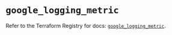 # `google_logging_metric`

Refer to the Terraform Registry for docs: [`google_logging_metric`](https://registry.terraform.io/providers/hashicorp/google-beta/6.9.0/docs/resources/google_logging_metric).
